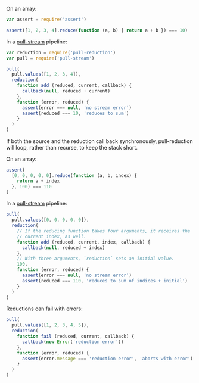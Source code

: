 On an array:

```javascript
var assert = require('assert')

assert([1, 2, 3, 4].reduce(function (a, b) { return a + b }) === 10)
```

In a [pull-stream] pipeline:

[pull-stream]: https://www.npmjs.com/package/pull-stream

```javascript
var reduction = require('pull-reduction')
var pull = require('pull-stream')

pull(
  pull.values([1, 2, 3, 4]),
  reduction(
    function add (reduced, current, callback) {
      callback(null, reduced + current)
    },
    function (error, reduced) {
      assert(error === null, 'no stream error')
      assert(reduced === 10, 'reduces to sum')
    }
  )
)
```

If both the source and the reduction call back synchronously,
pull-reduction will loop, rather than recurse, to keep the stack short.

On an array:

```javascript
assert(
  [0, 0, 0, 0, 0].reduce(function (a, b, index) {
    return a + index
  }, 100) === 110
)
```

In a [pull-stream] pipeline:

```javascript
pull(
  pull.values([0, 0, 0, 0, 0]),
  reduction(
    // If the reducing function takes four arguments, it receives the
    // current index, as well.
    function add (reduced, current, index, callback) {
      callback(null, reduced + index)
    },
    // With three arguments, `reduction` sets an initial value.
    100,
    function (error, reduced) {
      assert(error === null, 'no stream error')
      assert(reduced === 110, 'reduces to sum of indices + initial')
    }
  )
)
```

Reductions can fail with errors:

```javascript
pull(
  pull.values([1, 2, 3, 4, 5]),
  reduction(
    function fail (reduced, current, callback) {
      callback(new Error('reduction error'))
    },
    function (error, reduced) {
      assert(error.message === 'reduction error', 'aborts with error')
    }
  )
)
```
